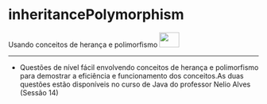 # inheritancePolymorphism

<p> Usando conceitos de herança e polimorfismo <img height="30" width="40" src="https://cdn-icons-png.flaticon.com/512/226/226777.png"> </p>

-------------------------------------------------------------------
- Questões de nível fácil envolvendo conceitos de herança e polimorfismo para demostrar a eficiência e funcionamento dos conceitos.As duas questões estão  disponíveis no curso de Java do professor Nelio Alves (Sessão 14)



